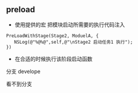 ## preload
* 使用提供的宏 把模块启动所需要的执行代码注入 
 ```
 PreLoadWithStage(Stage2, ModuelA, {
    NSLog(@"%@%@",self,@"\nStage2 启动任务1 执行");
})
 ```
* 在合适的时候执行该阶段启动函数

分支 develope

看不到分支

